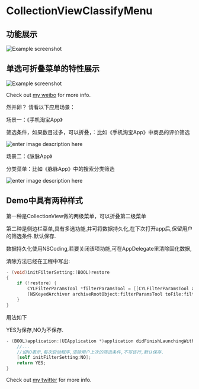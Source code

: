 # CollectionViewClassifyMenu


## 功能展示
![Example screenshot](https://github.com/ChenYilong/CollectionViewClassifyMenu/blob/master/CollectionViewClassifyMenu用法展示.gif)

## 单选可折叠菜单的特性展示
![Example screenshot](https://github.com/ChenYilong/CollectionViewClassifyMenu/blob/master/单选菜单的特性展示.gif)
                  
Check out [my weibo](http://weibo.com/luohanchenyilong/) for more info.


然并卵？
请看以下应用场景：

场景一：《手机淘宝App》


筛选条件，如果数目过多，可以折叠，：比如《手机淘宝App》中商品的评价筛选


![enter image description here](https://i.imgur.com/8AM2QTc.gif)

场景二：《脉脉App》


分类菜单：比如《脉脉App》中的搜索分类筛选


![enter image description here](https://i.imgur.com/ZyJflPh.gif)


## Demo中具有两种样式


第一种是CollectionView做的两级菜单，可以折叠第二级菜单

第二种是侧边栏菜单,具有多选功能,并可将数据持久化,在下次打开app后,保留用户的筛选条件.默认保存.

数据持久化使用NSCoding,若要关闭该项功能,可在AppDelegate里清除固化数据,
 
 
清除方法已经在工程中写出:
 
 
```Objective-C
- (void)initFilterSetting:(BOOL)restore
{
    if (!restore) {
        CYLFilterParamsTool *filterParamsTool = [[CYLFilterParamsTool alloc] init];
        [NSKeyedArchiver archiveRootObject:filterParamsTool toFile:filterParamsTool.filename];
    }
}
```

用法如下

YES为保存,NO为不保存.
 
 
```Objective-C
- (BOOL)application:(UIApplication *)application didFinishLaunchingWithOptions:(NSDictionary *)launchOptions {
    //...
    //设NO表示,每次启动程序,清除用户上次的筛选条件,不写该行,默认保存.
    [self initFilterSetting:NO];
    return YES;
}
```




Check out [my twitter](https://twitter.com/stevechen1010) for more info.

